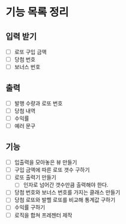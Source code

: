 # 기능 목록 정리

## 입력 받기

- [ ] 로또 구입 금액
- [ ] 당첨 번호
- [ ] 보너스 번호

## 출력

- [ ] 발행 수량과 로또 번호
- [ ] 당첨 내역
- [ ] 수익률
- [ ] 예러 문구

## 기능

- [ ] 입출력을 모아놓은 뷰 만들기
- [ ] 구입 금액에 따른 로또 갯수 구하기
- [ ] 로또 출력기 만들기
  - [ ] 인자로 넘어간 갯수만큼 출력해야 한다.
- [ ] 당첨 번호와 보너스 번호를 가지는 클래스 만들기
- [ ] 당첨 로또와 발핼 로또를 비교해 통계값 구하기
- [ ] 수익률 구하기
- [ ] 로직을 합쳐 프레젠터 제작
